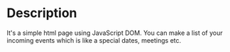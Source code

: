 # Description
It's a simple html page using JavaScript DOM. You can make a list of your incoming events which is like a special dates, meetings etc.

